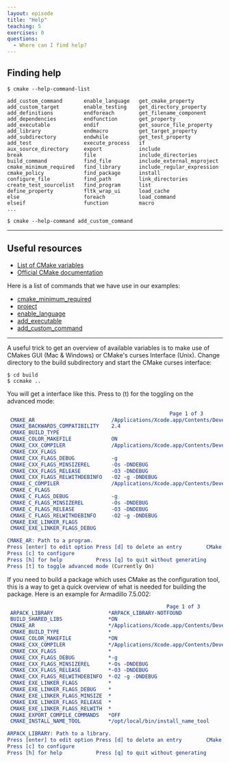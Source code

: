 ```yaml
---
layout: episode
title: "Help"
teaching: 5
exercises: 0
questions:
  - Where can I find help?
---
```


## Finding help

```shell
$ cmake --help-command-list

add_custom_command       enable_language   get_cmake_property
add_custom_target        enable_testing    get_directory_property
add_definitions          endforeach        get_filename_component
add_dependencies         endfunction       get_property
add_executable           endif             get_source_file_property
add_library              endmacro          get_target_property
add_subdirectory         endwhile          get_test_property
add_test                 execute_process   if
aux_source_directory     export            include
break                    file              include_directories
build_command            find_file         include_external_msproject
cmake_minimum_required   find_library      include_regular_expression
cmake_policy             find_package      install
configure_file           find_path         link_directories
create_test_sourcelist   find_program      list
define_property          fltk_wrap_ui      load_cache
else                     foreach           load_command
elseif                   function          macro
...

$ cmake --help-command add_custom_command
```

---

## Useful resources

- [List of CMake variables](https://cmake.org/Wiki/CMake_Useful_Variables)
- [Official CMake documentation](https://cmake.org/documentation/)

Here is a list of commands that we have use in our examples:

- [cmake_minimum_required](https://cmake.org/cmake/help/latest/command/cmake_minimum_required.html)
- [project](https://cmake.org/cmake/help/latest/command/project.html)
- [enable_language](https://cmake.org/cmake/help/latest/command/enable_language.html)
- [add_executable](https://cmake.org/cmake/help/latest/command/add_executable.html)
- [add_custom_command](https://cmake.org/cmake/help/latest/command/add_custom_command.html)

---

A useful trick to get an overview of available variables is to make use of
CMakes GUI (Mac & Windows) or CMake's curses Interface (Unix). Change directory
to the build subdirectory and start the CMake curses interface:

```shell
$ cd build
$ ccmake ..
```

You will get a interface like this. Press to (t) for the toggling on the advanced mode:

```cmake
                                                     Page 1 of 3
 CMAKE_AR                         /Applications/Xcode.app/Contents/Developer/Toolch
 CMAKE_BACKWARDS_COMPATIBILITY    2.4
 CMAKE_BUILD_TYPE
 CMAKE_COLOR_MAKEFILE             ON
 CMAKE_CXX_COMPILER               /Applications/Xcode.app/Contents/Developer/Toolch
 CMAKE_CXX_FLAGS
 CMAKE_CXX_FLAGS_DEBUG            -g
 CMAKE_CXX_FLAGS_MINSIZEREL       -Os -DNDEBUG
 CMAKE_CXX_FLAGS_RELEASE          -O3 -DNDEBUG
 CMAKE_CXX_FLAGS_RELWITHDEBINFO   -O2 -g -DNDEBUG
 CMAKE_C_COMPILER                 /Applications/Xcode.app/Contents/Developer/Toolch
 CMAKE_C_FLAGS
 CMAKE_C_FLAGS_DEBUG              -g
 CMAKE_C_FLAGS_MINSIZEREL         -Os -DNDEBUG
 CMAKE_C_FLAGS_RELEASE            -O3 -DNDEBUG
 CMAKE_C_FLAGS_RELWITHDEBINFO     -O2 -g -DNDEBUG
 CMAKE_EXE_LINKER_FLAGS
 CMAKE_EXE_LINKER_FLAGS_DEBUG

CMAKE_AR: Path to a program.
Press [enter] to edit option Press [d] to delete an entry        CMake Version 3.7.1
Press [c] to configure
Press [h] for help           Press [q] to quit without generating
Press [t] to toggle advanced mode (Currently On)
```

If you need to build a package which uses CMake as the configuration tool, this
is a way to get a quick overview of what is needed for building the package.
Here is an example for Armadillo 7.5.002:

```cmake
                                                    Page 1 of 3
 ARPACK_LIBRARY                  *ARPACK_LIBRARY-NOTFOUND
 BUILD_SHARED_LIBS               *ON
 CMAKE_AR                        */Applications/Xcode.app/Contents/Developer/Toolch
 CMAKE_BUILD_TYPE                *
 CMAKE_COLOR_MAKEFILE            *ON
 CMAKE_CXX_COMPILER              */Applications/Xcode.app/Contents/Developer/Toolch
 CMAKE_CXX_FLAGS                 *
 CMAKE_CXX_FLAGS_DEBUG           *-g
 CMAKE_CXX_FLAGS_MINSIZEREL      *-Os -DNDEBUG
 CMAKE_CXX_FLAGS_RELEASE         *-O3 -DNDEBUG
 CMAKE_CXX_FLAGS_RELWITHDEBINFO  *-O2 -g -DNDEBUG
 CMAKE_EXE_LINKER_FLAGS          *
 CMAKE_EXE_LINKER_FLAGS_DEBUG    *
 CMAKE_EXE_LINKER_FLAGS_MINSIZE  *
 CMAKE_EXE_LINKER_FLAGS_RELEASE  *
 CMAKE_EXE_LINKER_FLAGS_RELWITH  *
 CMAKE_EXPORT_COMPILE_COMMANDS   *OFF
 CMAKE_INSTALL_NAME_TOOL         */opt/local/bin/install_name_tool

ARPACK_LIBRARY: Path to a library.
Press [enter] to edit option Press [d] to delete an entry        CMake Version 3.7.1
Press [c] to configure
Press [h] for help           Press [q] to quit without generating
```
